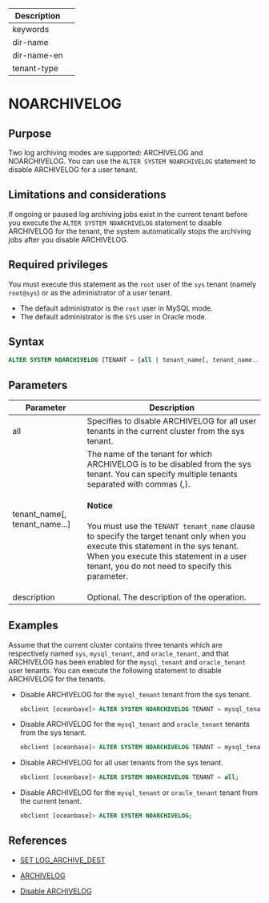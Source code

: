 | Description |                 |
|---------------|-----------------|
| keywords |                 |
| dir-name |                 |
| dir-name-en |                 |
| tenant-type |                 |

# NOARCHIVELOG

## Purpose

Two log archiving modes are supported: ARCHIVELOG and NOARCHIVELOG. You can use the `ALTER SYSTEM NOARCHIVELOG` statement to disable ARCHIVELOG for a user tenant.

## Limitations and considerations

If ongoing or paused log archiving jobs exist in the current tenant before you execute the `ALTER SYSTEM NOARCHIVELOG` statement to disable ARCHIVELOG for the tenant, the system automatically stops the archiving jobs after you disable ARCHIVELOG.

## Required privileges

You must execute this statement as the `root` user of the `sys` tenant (namely `root@sys`) or as the administrator of a user tenant.

* The default administrator is the `root` user in MySQL mode.
* The default administrator is the `SYS` user in Oracle mode.

## Syntax

```sql
ALTER SYSTEM NOARCHIVELOG [TENANT = {all | tenant_name[, tenant_name...]}] [DESCRIPTION [=] 'description'];
```

## Parameters

| Parameter | Description |
|-------------------------|--------------------------------------------------------------------------------------------------------|
| all | Specifies to disable ARCHIVELOG for all user tenants in the current cluster from the sys tenant.  |
| tenant_name[, tenant_name...] | The name of the tenant for which ARCHIVELOG is to be disabled from the sys tenant. You can specify multiple tenants separated with commas (,). <main id="notice" type='notice'><h4>Notice</h4><p>You must use the <code>TENANT tenant_name</code> clause to specify the target tenant only when you execute this statement in the sys tenant. When you execute this statement in a user tenant, you do not need to specify this parameter. </p></main> |
| description | Optional. The description of the operation.  |


## Examples

Assume that the current cluster contains three tenants which are respectively named `sys`, `mysql_tenant`, and `oracle_tenant`, and that ARCHIVELOG has been enabled for the `mysql_tenant` and `oracle_tenant` user tenants. You can execute the following statement to disable ARCHIVELOG for the tenants.

* Disable ARCHIVELOG for the `mysql_tenant` tenant from the sys tenant.

   ```sql
   obclient [oceanbase]> ALTER SYSTEM NOARCHIVELOG TENANT = mysql_tenant;
   ```

* Disable ARCHIVELOG for the `mysql_tenant` and `oracle_tenant` tenants from the sys tenant.

   ```sql
   obclient [oceanbase]> ALTER SYSTEM NOARCHIVELOG TENANT = mysql_tenant, oracle_tenant;
   ```

* Disable ARCHIVELOG for all user tenants from the sys tenant.

   ```sql
   obclient [oceanbase]> ALTER SYSTEM NOARCHIVELOG TENANT = all;
   ```

* Disable ARCHIVELOG for the `mysql_tenant` or `oracle_tenant` tenant from the current tenant.

   ```sql
   obclient [oceanbase]> ALTER SYSTEM NOARCHIVELOG;
   ```

## References

* [SET LOG_ARCHIVE_DEST](150.set-log-archive-dest.md)

* [ARCHIVELOG](200.archivelog.md)

* [Disable ARCHIVELOG](../../../../../600.manage/600.backup-and-recovery/300.log-archive/400.close-the-log-archive-mode.md)
